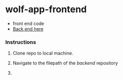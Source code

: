 # wolf-app-frontend


 
* front end code
* [Back end here](https://github.com/atbeatty/wolf-app-backend)

### Instructions
1. Clone repo to local machine.

1. Navigate to the filepath of the *backend* repository
1. 